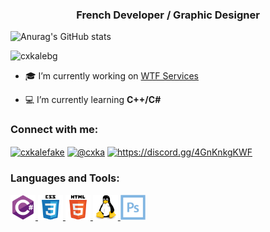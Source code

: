 
<h3 align="center">French Developer / Graphic Designer</h3>

![Anurag's GitHub stats](https://github-readme-stats.vercel.app/api?username=cxkalebg&show_icons=true&theme=dark)

<p align="left"> <img src="https://komarev.com/ghpvc/?username=cxkalebg&label=Profile%20views&color=0e75b6&style=flat" alt="cxkalebg" /> </p>



- 🎓 I’m currently working on [WTF Services](https://discord.gg/4GnKnkgKWF)

- 💻 I’m currently learning **C++/C#**

<h3 align="left">Connect with me:</h3>
<p align="left">
<a href="https://twitter.com/cxkalefake" target="blank"><img align="center" src="https://raw.githubusercontent.com/rahuldkjain/github-profile-readme-generator/master/src/images/icons/Social/twitter.svg" alt="cxkalefake" height="30" width="40" /></a>
<a href="https://www.behance.net/@cxka" target="blank"><img align="center" src="https://raw.githubusercontent.com/rahuldkjain/github-profile-readme-generator/master/src/images/icons/Social/behance.svg" alt="@cxka" height="30" width="40" /></a>
<a href="https://discord.gg/https://discord.gg/jU3cHdY3fR" target="blank"><img align="center" src="https://raw.githubusercontent.com/rahuldkjain/github-profile-readme-generator/master/src/images/icons/Social/discord.svg" alt="https://discord.gg/4GnKnkgKWF" height="30" width="40" /></a>
</p>

<h3 align="left">Languages and Tools:</h3>
</a> <a href="https://www.w3schools.com/cs/" target="_blank" rel="noreferrer"> <img src="https://raw.githubusercontent.com/devicons/devicon/master/icons/csharp/csharp-original.svg" alt="csharp" width="40" height="40"/> </a> <a href="https://www.w3schools.com/css/" target="_blank" rel="noreferrer"> <img src="https://raw.githubusercontent.com/devicons/devicon/master/icons/css3/css3-original-wordmark.svg" alt="css3" width="40" height="40"/> </a> <a href="https://www.w3.org/html/" target="_blank" rel="noreferrer"> <img src="https://raw.githubusercontent.com/devicons/devicon/master/icons/html5/html5-original-wordmark.svg" alt="html5" width="40" height="40"/> </a> <a href="https://www.linux.org/" target="_blank" rel="noreferrer"> <img src="https://raw.githubusercontent.com/devicons/devicon/master/icons/linux/linux-original.svg" alt="linux" width="40" height="40"/> </a> <a href="https://www.photoshop.com/en" target="_blank" rel="noreferrer"> <img src="https://raw.githubusercontent.com/devicons/devicon/master/icons/photoshop/photoshop-line.svg" alt="photoshop" width="40" height="40"/>
